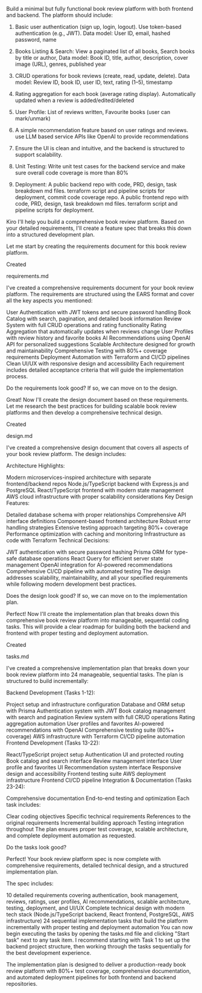 Build a minimal but fully functional book review platform with both frontend and backend. The platform should include:

1. Basic user authentication (sign up, login, logout). Use token-based authentication (e.g., JWT). Data model: User ID, email, hashed password, name

2. Books Listing & Search: View a paginated list of all books, Search books by title or author, Data model: Book ID, title, author, description, cover image (URL), genres, published year

3. CRUD operations for book reviews (create, read, update, delete). Data model: Review ID, book ID, user ID, text, rating (1–5), timestamp

4. Rating aggregation for each book (average rating display). Automatically updated when a review is added/edited/deleted

5. User Profile: List of reviews written, Favourite books (user can mark/unmark)

6. A simple recommendation feature based on user ratings and reviews. use LLM based service APIs like OpenAI to provide recommendations

7. Ensure the UI is clean and intuitive, and the backend is structured to support scalability.

8. Unit Testing: Write unit test cases for the backend service and make sure overall code coverage is more than 80%

9. Deployment: A public backend repo with code, PRD, design, task breakdown md files. terraform script and pipeline scripts for deployment, commit code coverage repo. A public frontend repo with code, PRD, design, task breakdown md files. terraform script and pipeline scripts for deployment.

Kiro
I'll help you build a comprehensive book review platform. Based on your detailed requirements, I'll create a feature spec that breaks this down into a structured development plan.

Let me start by creating the requirements document for this book review platform.

Created

requirements.md


I've created a comprehensive requirements document for your book review platform. The requirements are structured using the EARS format and cover all the key aspects you mentioned:

User Authentication with JWT tokens and secure password handling
Book Catalog with search, pagination, and detailed book information
Review System with full CRUD operations and rating functionality
Rating Aggregation that automatically updates when reviews change
User Profiles with review history and favorite books
AI Recommendations using OpenAI API for personalized suggestions
Scalable Architecture designed for growth and maintainability
Comprehensive Testing with 80%+ coverage requirements
Deployment Automation with Terraform and CI/CD pipelines
Clean UI/UX with responsive design and accessibility
Each requirement includes detailed acceptance criteria that will guide the implementation process.

Do the requirements look good? If so, we can move on to the design.

Great! Now I'll create the design document based on these requirements. Let me research the best practices for building scalable book review platforms and then develop a comprehensive technical design.

Created

design.md


I've created a comprehensive design document that covers all aspects of your book review platform. The design includes:

Architecture Highlights:

Modern microservices-inspired architecture with separate frontend/backend repos
Node.js/TypeScript backend with Express.js and PostgreSQL
React/TypeScript frontend with modern state management
AWS cloud infrastructure with proper scalability considerations
Key Design Features:

Detailed database schema with proper relationships
Comprehensive API interface definitions
Component-based frontend architecture
Robust error handling strategies
Extensive testing approach targeting 80%+ coverage
Performance optimization with caching and monitoring
Infrastructure as code with Terraform
Technical Decisions:

JWT authentication with secure password hashing
Prisma ORM for type-safe database operations
React Query for efficient server state management
OpenAI integration for AI-powered recommendations
Comprehensive CI/CD pipeline with automated testing
The design addresses scalability, maintainability, and all your specified requirements while following modern development best practices.

Does the design look good? If so, we can move on to the implementation plan.

Perfect! Now I'll create the implementation plan that breaks down this comprehensive book review platform into manageable, sequential coding tasks. This will provide a clear roadmap for building both the backend and frontend with proper testing and deployment automation.

Created

tasks.md


I've created a comprehensive implementation plan that breaks down your book review platform into 24 manageable, sequential tasks. The plan is structured to build incrementally:

Backend Development (Tasks 1-12):

Project setup and infrastructure configuration
Database and ORM setup with Prisma
Authentication system with JWT
Book catalog management with search and pagination
Review system with full CRUD operations
Rating aggregation automation
User profiles and favorites
AI-powered recommendations with OpenAI
Comprehensive testing suite (80%+ coverage)
AWS infrastructure with Terraform
CI/CD pipeline automation
Frontend Development (Tasks 13-22):

React/TypeScript project setup
Authentication UI and protected routing
Book catalog and search interface
Review management interface
User profile and favorites UI
Recommendation system interface
Responsive design and accessibility
Frontend testing suite
AWS deployment infrastructure
Frontend CI/CD pipeline
Integration & Documentation (Tasks 23-24):

Comprehensive documentation
End-to-end testing and optimization
Each task includes:

Clear coding objectives
Specific technical requirements
References to the original requirements
Incremental building approach
Testing integration throughout
The plan ensures proper test coverage, scalable architecture, and complete deployment automation as requested.

Do the tasks look good?

Perfect! Your book review platform spec is now complete with comprehensive requirements, detailed technical design, and a structured implementation plan.

The spec includes:

10 detailed requirements covering authentication, book management, reviews, ratings, user profiles, AI recommendations, scalable architecture, testing, deployment, and UI/UX
Complete technical design with modern tech stack (Node.js/TypeScript backend, React frontend, PostgreSQL, AWS infrastructure)
24 sequential implementation tasks that build the platform incrementally with proper testing and deployment automation
You can now begin executing the tasks by opening the tasks.md file and clicking "Start task" next to any task item. I recommend starting with Task 1 to set up the backend project structure, then working through the tasks sequentially for the best development experience.

The implementation plan is designed to deliver a production-ready book review platform with 80%+ test coverage, comprehensive documentation, and automated deployment pipelines for both frontend and backend repositories.